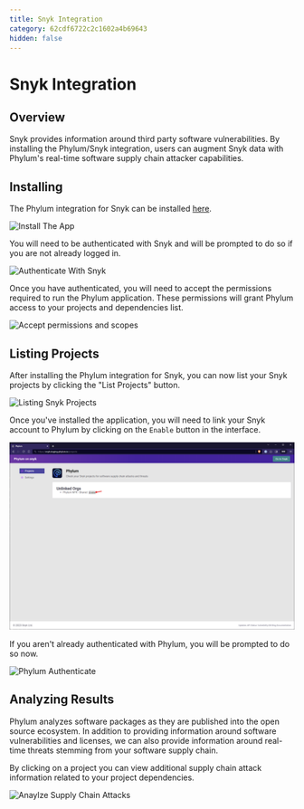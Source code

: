 ```yaml
---
title: Snyk Integration
category: 62cdf6722c2c1602a4b69643
hidden: false
---
```

# Snyk Integration

## Overview

Snyk provides information around third party software vulnerabilities. By installing the Phylum/Snyk integration, users can augment Snyk data with Phylum's real-time software supply chain attacker capabilities.

## Installing
The Phylum integration for Snyk can be installed [here](https://snyk.phylum.io).

![Install The App](https://raw.githubusercontent.com/phylum-dev/documentation/main/assets/snky_install.png)

You will need to be authenticated with Snyk and will be prompted to do so if you are not already logged in.

![Authenticate With Snyk](https://raw.githubusercontent.com/phylum-dev/documentation/main/assets/snky_auth.png)

Once you have authenticated, you will need to accept the permissions required to run the Phylum application. These permissions will grant Phylum access to your projects and dependencies list.

![Accept permissions and scopes](https://raw.githubusercontent.com/phylum-dev/documentation/main/assets/snky_ask_scopes.png)

## Listing Projects
After installing the Phylum integration for Snyk, you can now list your Snyk projects by clicking the "List Projects" button.

![Listing Snyk Projects](https://raw.githubusercontent.com/phylum-dev/documentation/main/assets/snky_list_projects.png)

Once you've installed the application, you will need to link your Snyk account to Phylum by clicking on the `Enable` button in the interface.

![Enable with Phylum](https://raw.githubusercontent.com/phylum-dev/documentation/main/assets/snyk_enable.png)

If you aren't already authenticated with Phylum, you will be prompted to do so now.

![Phylum Authenticate](https://raw.githubusercontent.com/phylum-dev/documentation/main/assets/snky_phylum_auth.png)

## Analyzing Results
Phylum analyzes software packages as they are published into the open source ecosystem. In addition to providing information around software vulnerabilities and licenses, we can also provide information around real-time threats stemming from your software supply chain.

By clicking on a project you can view additional supply chain attack information related to your project dependencies.

![Anaylze Supply Chain Attacks](https://raw.githubusercontent.com/phylum-dev/documentation/main/assets/snky_supply_chain_attacks.png)
